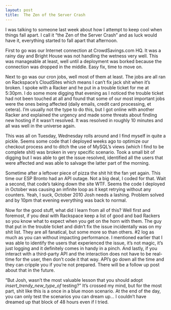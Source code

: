 ```yaml
---
layout: post
title:  The Zen of the Server Crash
---
```


I was talking to someone last week about how I attempt to keep cool when things fall apart. I call it “the Zen of the Server Crash” and as luck would have it, everything started to fall apart that afternoon.

First to go was our Internet connection at CrowdSavings.com HQ. It was a rainy day and Bright House was not handling the wetness very well. This was manageable at least, well until a deployment was borked because the connection was dropped in the middle. Easy fix, time to move on.

Next to go was our cron jobs, well most of them at least. The jobs are all ran on Rackspace’s CloudSites which means I can’t fix jack shit when it’s broken. I spoke with a Racker and he put in a trouble ticket for me at 5:30pm. I do some more digging that evening as I noticed the trouble ticket had not been touched at all and found that some of our most important jobs were the ones being affected (daily emails, credit card processing, et cetera). I’m usually not the type to do this, but I got online with another Racker and explained the urgency and made some threats about finding new hosting if it wasn’t resolved. It was resolved in roughly 10 minutes and all was well in the universe again.

This was all on Tuesday, Wednesday rolls around and I find myself in quite a pickle. Seems some code that I deployed weeks ago to optimize our checkout process and to ditch the use of MySQL’s views (which I find to be complete shit) was broken in very specific scenario. Took a small bit of digging but I was able to get the issue resolved, identified all the users that were affected and was able to salvage the latter part of the morning.

Sometime after a leftover piece of pizza the shit hit the fan yet again. This time our ESP Bronto had an API outage. Not a big deal, I coded for that. Wait a second, that code’s taking down the site WTF. Seems the code I deployed in October was causing an infinite loop as it kept retrying without any counters. Yeah, I suck, October 2010 Josh needs a lashing. Problem solved and by 10pm that evening everything was back to normal.

Now for the good stuff, what did I learn from all of this? Well first and foremost, if you deal with Rackspace keep a list of good and bad Rackers so you know what to expect when you get on the horn with them. The guy that put in the trouble ticket and didn’t fix the issue incidentally was on my shit list. They are all fanatical, but some more so than others. #2 log as much as you can without impacting performance. I mentioned earlier that I was able to identify the users that experienced the issue, it’s not magic, it’s just logging and it definitely comes in handy in a pinch. And lastly, if you interact with a third-party API and the interaction does not have to be real-time for the user, then don’t code it that way. API’s go down all the time and they can cripple you if you’re not prepared. There will be a follow up post about that in the future.

“But Josh, wasn’t the most valuable lesson that you should adopt _insert_trendy_new_type_of_ testing?” It’s crossed my mind, but for the most part, shit like this is a once in a blue moon scenario. At the end of the day, you can only test the scenarios you can dream up… I couldn’t have dreamed up that block of 48 hours even if I tried.
